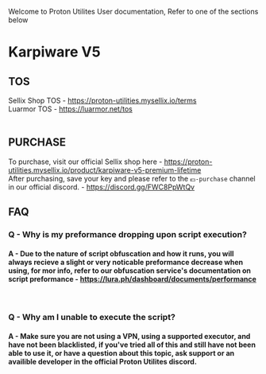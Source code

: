 Welcome to Proton Utilites User documentation, Refer to one of the sections below

# Karpiware V5
## TOS
  Sellix Shop TOS - https://proton-utilities.mysellix.io/terms<br>
  Luarmor TOS - https://luarmor.net/tos
  <br>
  <br>

  ## PURCHASE
  To purchase, visit our official Sellix shop here - https://proton-utilities.mysellix.io/product/karpiware-v5-premium-lifetime
    <br>
  After purchasing, save your key and please refer to the ```⁠💵-purchase``` channel in our official discord. - https://discord.gg/FWC8PpWtQv 

## FAQ



### Q - Why is my preformance dropping upon script execution?

 #### A - Due to the nature of script obfuscation and how it runs, you will always recieve a slight or very noticable preformance decrease when using, for mor info, refer to our obfuscation service's documentation on script preformance - https://lura.ph/dashboard/documents/performance


  <br>


### Q - Why am I unable to execute the script?

 #### A - Make sure you are not using a VPN, using a supported executor, and have not been blacklisted, if you've tried all of this and still have not been able to use it, or have a question about this topic, ask support or an availible developer in the official Proton Utilites discord.

<br>
<br>
